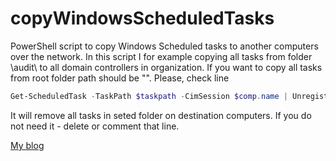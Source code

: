 # copyWindowsScheduledTasks
PowerShell script to copy Windows Scheduled tasks to another computers over the network.
In this script I for example copying all tasks from folder \audit\ to all domain controllers in organization. If you want to copy all tasks from root folder path should be "\".
Please, check line 
```powershell
Get-ScheduledTask -TaskPath $taskpath -CimSession $comp.name | Unregister-ScheduledTask -Confirm:$false
```
It will remove all tasks in seted folder on destination computers. If you do not need it - delete or comment that line. 

[My blog](https://www.mytechnote.ru/)
